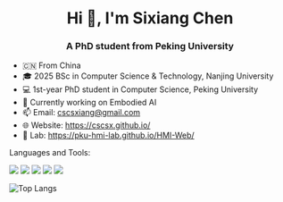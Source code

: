 <h1 align="center">Hi 👋, I'm Sixiang Chen</h1>
<h3 align="center">A PhD student from Peking University</h3>

- 🇨🇳 From China
- 🎓 2025 BSc in Computer Science & Technology, Nanjing University
- 💻 1st-year PhD student in Computer Science, Peking University
- 🔭 Currently working on Embodied AI
- 📫 Email: cscsxiang@gmail.com
- 🌐 Website: https://cscsx.github.io/
- 🔬 Lab: https://pku-hmi-lab.github.io/HMI-Web/

Languages and Tools:

![](https://img.shields.io/badge/Python-14354C?style=for-the-badge&logo=python&logoColor=white)
![](https://img.shields.io/badge/C-00599C?style=for-the-badge&logo=c&logoColor=white)
![](https://img.shields.io/badge/C%2B%2B-00599C?style=for-the-badge&logo=c%2B%2B&logoColor=white)
![](https://img.shields.io/badge/GIT-E44C30?style=for-the-badge&logo=git&logoColor=white)
![](https://img.shields.io/badge/Ubuntu-E95420?style=for-the-badge&logo=ubuntu&logoColor=white)

![Top Langs](https://github-readme-stats.vercel.app/api/top-langs/?username=CSCSX&exclude_repo=HexoBlog,HexoBlogBackend,HMI-Web,CSCSX.github.io&hide=cuda&layout=donut)
